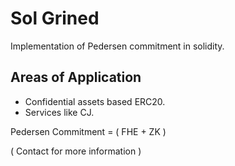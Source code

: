 # Sol Grined

Implementation of Pedersen commitment in solidity.

## Areas of Application 
   - Confidential assets based ERC20. 
   - Services like CJ. 
   
   Pedersen Commitment = ( FHE + ZK ) 
   
   ( Contact for more information ) 
